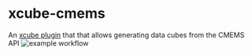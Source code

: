 # xcube-cmems

An [xcube plugin](https://xcube.readthedocs.io/en/latest/plugins.html) that that allows generating data cubes from the 
CMEMS API ![example workflow](https://github.com/dcs4cop/xcube-cmems/actions/workflows/unitest-workflow.yml/badge.svg)